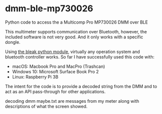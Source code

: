 # dmm-ble-mp730026
 Python code to access the a Multicomp Pro MP730026 DMM over BLE

This multimeter supports communication over Bluetooth, however, the included software is not very good. And it only works with a specific dongle.

Using [the bleak python module](https://github.com/hbldh/bleak), virtually any operation system and bluetooth controller works. So far I have successfully used this code with:

* macOS: Macbook Pro and MacPro (Trashcan)
* Windows 10: Microsoft Surface Book Pro 2
* Linux: Raspberry Pi 3B

The intent for the code is to provide a decoded string from the DMM and to act as an API pass-through for other applications.

decoding dmm maybe.txt are messages from my meter along with descriptions of what the screen showed.